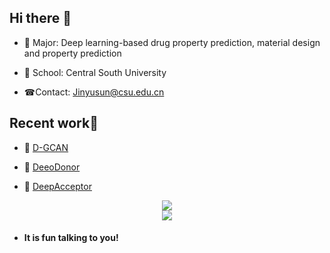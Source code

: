 ## Hi there 👋

- 🌱 Major: Deep learning-based drug property prediction, material design and property prediction

- 🏢 School: Central South University

- ☎Contact: Jinyusun@csu.edu.cn

  

## Recent work👏

- 🌹 [D-GCAN](https://github.com/JinYSun/D-GCAN/)

- 🎉 [DeeoDonor](https://github.com/JinYSun/DeepDonor)

- 🎈 [DeepAcceptor](https://github.com/JinYSun/NFA-BERT)

<div align="center">
    <img  src="https://github-readme-stats.vercel.app/api?username=Jinysun" />
</div>

<div align="center">
    <img  src="https://github-readme-streak-stats.herokuapp.com/?user=Jinysun" />
</div>

- #### It is fun talking to you!

 
